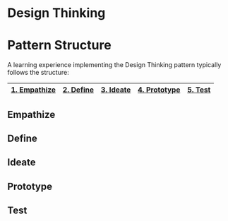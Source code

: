 # Design Thinking

# Pattern Structure
A learning experience implementing the Design Thinking pattern typically follows the structure:

|[1. Empathize](#empathize)|[2. Define](#define)|[3. Ideate](#ideate)|[4. Prototype](#prototype)|[5. Test](#test)|
|---|---|---|---|---|
## Empathize
## Define
## Ideate
## Prototype
## Test

